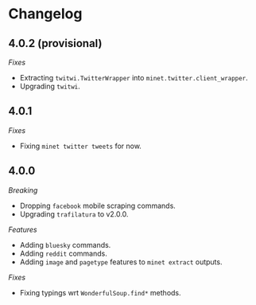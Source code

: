 # Changelog

## 4.0.2 (provisional)

*Fixes*

- Extracting `twitwi.TwitterWrapper` into `minet.twitter.client_wrapper`.
- Upgrading `twitwi`.

## 4.0.1

*Fixes*

- Fixing `minet twitter tweets` for now.

## 4.0.0

*Breaking*

- Dropping `facebook` mobile scraping commands.
- Upgrading `trafilatura` to v2.0.0.

*Features*

- Adding `bluesky` commands.
- Adding `reddit` commands.
- Adding `image` and `pagetype` features to `minet extract` outputs.

*Fixes*

- Fixing typings wrt `WonderfulSoup.find*` methods.
